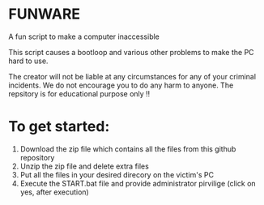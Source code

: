 # FUNWARE
A fun script to make a computer inaccessible

This script causes a bootloop and various other problems to make the PC hard to use.

The creator will not be liable at any circumstances for any of your criminal incidents. We do not encourage you to do any harm to anyone. The repsitory is for educational purpose only !!


To get started:
================
1. Download the zip file which contains all the files from this github repository
2. Unzip the zip file and delete extra files
3. Put all the files in your desired direcory on the victim's PC
4. Execute the START.bat file and provide administrator pirvilige (click on yes, after execution)
